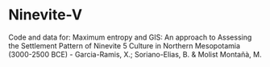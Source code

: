 # Ninevite-V
Code and data for: Maximum entropy and GIS: An approach to Assessing the Settlement Pattern of Ninevite 5 Culture in Northern Mesopotamia (3000-2500 BCE) - Garcia-Ramis, X.; Soriano-Elias, B. &amp; Molist Montañà, M.
